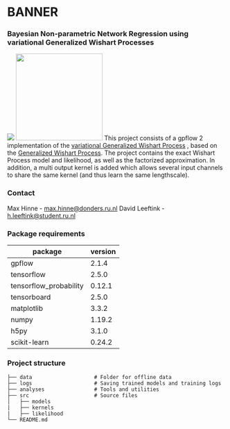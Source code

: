 # BANNER
### Bayesian Non-parametric Network Regression using variational Generalized Wishart Processes

![](https://user-images.githubusercontent.com/39411160/107499592-6db7e700-6b95-11eb-8acd-21979d91c82f.png)
<img src="https://user-images.githubusercontent.com/39411160/107499592-6db7e700-6b95-11eb-8acd-21979d91c82f.png" width="200">
This project consists of a gpflow 2 implementation of the [variational Generalized Wishart Process](https://arxiv.org/pdf/1906.09360.pdf)
, based on the [Generalized Wishart Process](https://arxiv.org/pdf/1101.0240.pdf). The project contains the exact Wishart Process model and likelihood, as well as the factorized approximation. In addition, a multi output kernel is added which allows several input channels to share the same kernel (and thus learn the same lengthscale).


### Contact
Max Hinne - max.hinne@donders.ru.nl
David Leeftink - h.leeftink@student.ru.nl

### Package requirements
package | version
--------|----------
gpflow  | 2.1.4
tensorflow | 2.5.0
tensorflow_probability | 0.12.1
tensorboard | 2.5.0
matplotlib | 3.3.2
numpy | 1.19.2
h5py | 3.1.0
scikit-learn | 0.24.2


### Project structure
    ├── data                    # Folder for offline data
    ├── logs                    # Saving trained models and training logs     
    ├── analyses                # Tools and utilities
    ├── src                     # Source files
    │   ├── models   
    |   ├── kernels   
    |   ├── likelihood   
    └── README.md		
